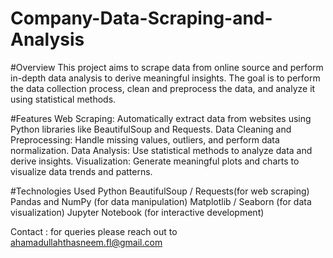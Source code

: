 # Company-Data-Scraping-and-Analysis

#Overview
This project aims to scrape data from online source and perform in-depth data analysis to derive meaningful insights. The goal is to perform the data collection process, clean and preprocess the data, and analyze it using statistical methods.

#Features
Web Scraping: Automatically extract data from websites using Python libraries like BeautifulSoup and Requests.
Data Cleaning and Preprocessing: Handle missing values, outliers, and perform data normalization.
Data Analysis: Use statistical methods to analyze data and derive insights.
Visualization: Generate meaningful plots and charts to visualize data trends and patterns.

#Technologies Used
Python
BeautifulSoup / Requests(for web scraping)
Pandas and NumPy (for data manipulation)
Matplotlib / Seaborn (for data visualization)
Jupyter Notebook (for interactive development)

Contact : for queries please reach out to ahamadullahthasneem.fl@gmail.com
